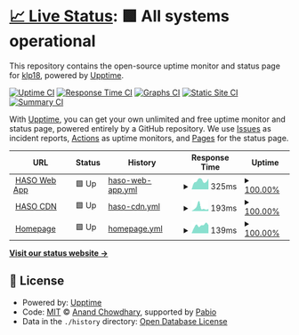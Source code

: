 # [📈 Live Status](https://klp18.github.io/upptime): <!--live status--> **🟩 All systems operational**

This repository contains the open-source uptime monitor and status page for [klp18](https://klp18.github.io/upptime), powered by [Upptime](https://github.com/upptime/upptime).

[![Uptime CI](https://github.com/klp18/upptime/workflows/Uptime%20CI/badge.svg)](https://github.com/klp18/upptime/actions?query=workflow%3A%22Uptime+CI%22)
[![Response Time CI](https://github.com/klp18/upptime/workflows/Response%20Time%20CI/badge.svg)](https://github.com/klp18/upptime/actions?query=workflow%3A%22Response+Time+CI%22)
[![Graphs CI](https://github.com/klp18/upptime/workflows/Graphs%20CI/badge.svg)](https://github.com/klp18/upptime/actions?query=workflow%3A%22Graphs+CI%22)
[![Static Site CI](https://github.com/klp18/upptime/workflows/Static%20Site%20CI/badge.svg)](https://github.com/klp18/upptime/actions?query=workflow%3A%22Static+Site+CI%22)
[![Summary CI](https://github.com/klp18/upptime/workflows/Summary%20CI/badge.svg)](https://github.com/klp18/upptime/actions?query=workflow%3A%22Summary+CI%22)

With [Upptime](https://upptime.js.org), you can get your own unlimited and free uptime monitor and status page, powered entirely by a GitHub repository. We use [Issues](https://github.com/klp18/upptime/issues) as incident reports, [Actions](https://github.com/klp18/upptime/actions) as uptime monitors, and [Pages](https://klp18.github.io/upptime) for the status page.

<!--start: status pages-->
<!-- This summary is generated by Upptime (https://github.com/upptime/upptime) -->
<!-- Do not edit this manually, your changes will be overwritten -->
<!-- prettier-ignore -->
| URL | Status | History | Response Time | Uptime |
| --- | ------ | ------- | ------------- | ------ |
| <img alt="" src="https://icons.duckduckgo.com/ip3/analytics.harepoint365.com.ico" height="13"> [HASO Web App](https://analytics.harepoint365.com/) | 🟩 Up | [haso-web-app.yml](https://github.com/klp18/upptime/commits/HEAD/history/haso-web-app.yml) | <details><summary><img alt="Response time graph" src="./graphs/haso-web-app/response-time-week.png" height="20"> 325ms</summary><br><a href="https://klp18.github.io/upptime/history/haso-web-app"><img alt="Response time 323" src="https://img.shields.io/endpoint?url=https%3A%2F%2Fraw.githubusercontent.com%2Fklp18%2Fupptime%2FHEAD%2Fapi%2Fhaso-web-app%2Fresponse-time.json"></a><br><a href="https://klp18.github.io/upptime/history/haso-web-app"><img alt="24-hour response time 120" src="https://img.shields.io/endpoint?url=https%3A%2F%2Fraw.githubusercontent.com%2Fklp18%2Fupptime%2FHEAD%2Fapi%2Fhaso-web-app%2Fresponse-time-day.json"></a><br><a href="https://klp18.github.io/upptime/history/haso-web-app"><img alt="7-day response time 325" src="https://img.shields.io/endpoint?url=https%3A%2F%2Fraw.githubusercontent.com%2Fklp18%2Fupptime%2FHEAD%2Fapi%2Fhaso-web-app%2Fresponse-time-week.json"></a><br><a href="https://klp18.github.io/upptime/history/haso-web-app"><img alt="30-day response time 295" src="https://img.shields.io/endpoint?url=https%3A%2F%2Fraw.githubusercontent.com%2Fklp18%2Fupptime%2FHEAD%2Fapi%2Fhaso-web-app%2Fresponse-time-month.json"></a><br><a href="https://klp18.github.io/upptime/history/haso-web-app"><img alt="1-year response time 323" src="https://img.shields.io/endpoint?url=https%3A%2F%2Fraw.githubusercontent.com%2Fklp18%2Fupptime%2FHEAD%2Fapi%2Fhaso-web-app%2Fresponse-time-year.json"></a></details> | <details><summary><a href="https://klp18.github.io/upptime/history/haso-web-app">100.00%</a></summary><a href="https://klp18.github.io/upptime/history/haso-web-app"><img alt="All-time uptime 100.00%" src="https://img.shields.io/endpoint?url=https%3A%2F%2Fraw.githubusercontent.com%2Fklp18%2Fupptime%2FHEAD%2Fapi%2Fhaso-web-app%2Fuptime.json"></a><br><a href="https://klp18.github.io/upptime/history/haso-web-app"><img alt="24-hour uptime 100.00%" src="https://img.shields.io/endpoint?url=https%3A%2F%2Fraw.githubusercontent.com%2Fklp18%2Fupptime%2FHEAD%2Fapi%2Fhaso-web-app%2Fuptime-day.json"></a><br><a href="https://klp18.github.io/upptime/history/haso-web-app"><img alt="7-day uptime 100.00%" src="https://img.shields.io/endpoint?url=https%3A%2F%2Fraw.githubusercontent.com%2Fklp18%2Fupptime%2FHEAD%2Fapi%2Fhaso-web-app%2Fuptime-week.json"></a><br><a href="https://klp18.github.io/upptime/history/haso-web-app"><img alt="30-day uptime 100.00%" src="https://img.shields.io/endpoint?url=https%3A%2F%2Fraw.githubusercontent.com%2Fklp18%2Fupptime%2FHEAD%2Fapi%2Fhaso-web-app%2Fuptime-month.json"></a><br><a href="https://klp18.github.io/upptime/history/haso-web-app"><img alt="1-year uptime 100.00%" src="https://img.shields.io/endpoint?url=https%3A%2F%2Fraw.githubusercontent.com%2Fklp18%2Fupptime%2FHEAD%2Fapi%2Fhaso-web-app%2Fuptime-year.json"></a></details>
| <img alt="" src="https://icons.duckduckgo.com/ip3/cdn.analytics.harepoint365.com.ico" height="13"> [HASO CDN](https://cdn.analytics.harepoint365.com/Scripts/track.js) | 🟩 Up | [haso-cdn.yml](https://github.com/klp18/upptime/commits/HEAD/history/haso-cdn.yml) | <details><summary><img alt="Response time graph" src="./graphs/haso-cdn/response-time-week.png" height="20"> 193ms</summary><br><a href="https://klp18.github.io/upptime/history/haso-cdn"><img alt="Response time 198" src="https://img.shields.io/endpoint?url=https%3A%2F%2Fraw.githubusercontent.com%2Fklp18%2Fupptime%2FHEAD%2Fapi%2Fhaso-cdn%2Fresponse-time.json"></a><br><a href="https://klp18.github.io/upptime/history/haso-cdn"><img alt="24-hour response time 42" src="https://img.shields.io/endpoint?url=https%3A%2F%2Fraw.githubusercontent.com%2Fklp18%2Fupptime%2FHEAD%2Fapi%2Fhaso-cdn%2Fresponse-time-day.json"></a><br><a href="https://klp18.github.io/upptime/history/haso-cdn"><img alt="7-day response time 193" src="https://img.shields.io/endpoint?url=https%3A%2F%2Fraw.githubusercontent.com%2Fklp18%2Fupptime%2FHEAD%2Fapi%2Fhaso-cdn%2Fresponse-time-week.json"></a><br><a href="https://klp18.github.io/upptime/history/haso-cdn"><img alt="30-day response time 259" src="https://img.shields.io/endpoint?url=https%3A%2F%2Fraw.githubusercontent.com%2Fklp18%2Fupptime%2FHEAD%2Fapi%2Fhaso-cdn%2Fresponse-time-month.json"></a><br><a href="https://klp18.github.io/upptime/history/haso-cdn"><img alt="1-year response time 198" src="https://img.shields.io/endpoint?url=https%3A%2F%2Fraw.githubusercontent.com%2Fklp18%2Fupptime%2FHEAD%2Fapi%2Fhaso-cdn%2Fresponse-time-year.json"></a></details> | <details><summary><a href="https://klp18.github.io/upptime/history/haso-cdn">100.00%</a></summary><a href="https://klp18.github.io/upptime/history/haso-cdn"><img alt="All-time uptime 100.00%" src="https://img.shields.io/endpoint?url=https%3A%2F%2Fraw.githubusercontent.com%2Fklp18%2Fupptime%2FHEAD%2Fapi%2Fhaso-cdn%2Fuptime.json"></a><br><a href="https://klp18.github.io/upptime/history/haso-cdn"><img alt="24-hour uptime 100.00%" src="https://img.shields.io/endpoint?url=https%3A%2F%2Fraw.githubusercontent.com%2Fklp18%2Fupptime%2FHEAD%2Fapi%2Fhaso-cdn%2Fuptime-day.json"></a><br><a href="https://klp18.github.io/upptime/history/haso-cdn"><img alt="7-day uptime 100.00%" src="https://img.shields.io/endpoint?url=https%3A%2F%2Fraw.githubusercontent.com%2Fklp18%2Fupptime%2FHEAD%2Fapi%2Fhaso-cdn%2Fuptime-week.json"></a><br><a href="https://klp18.github.io/upptime/history/haso-cdn"><img alt="30-day uptime 100.00%" src="https://img.shields.io/endpoint?url=https%3A%2F%2Fraw.githubusercontent.com%2Fklp18%2Fupptime%2FHEAD%2Fapi%2Fhaso-cdn%2Fuptime-month.json"></a><br><a href="https://klp18.github.io/upptime/history/haso-cdn"><img alt="1-year uptime 100.00%" src="https://img.shields.io/endpoint?url=https%3A%2F%2Fraw.githubusercontent.com%2Fklp18%2Fupptime%2FHEAD%2Fapi%2Fhaso-cdn%2Fuptime-year.json"></a></details>
| <img alt="" src="https://icons.duckduckgo.com/ip3/www.harepoint.com.ico" height="13"> [Homepage](https://www.harepoint.com/) | 🟩 Up | [homepage.yml](https://github.com/klp18/upptime/commits/HEAD/history/homepage.yml) | <details><summary><img alt="Response time graph" src="./graphs/homepage/response-time-week.png" height="20"> 139ms</summary><br><a href="https://klp18.github.io/upptime/history/homepage"><img alt="Response time 132" src="https://img.shields.io/endpoint?url=https%3A%2F%2Fraw.githubusercontent.com%2Fklp18%2Fupptime%2FHEAD%2Fapi%2Fhomepage%2Fresponse-time.json"></a><br><a href="https://klp18.github.io/upptime/history/homepage"><img alt="24-hour response time 178" src="https://img.shields.io/endpoint?url=https%3A%2F%2Fraw.githubusercontent.com%2Fklp18%2Fupptime%2FHEAD%2Fapi%2Fhomepage%2Fresponse-time-day.json"></a><br><a href="https://klp18.github.io/upptime/history/homepage"><img alt="7-day response time 139" src="https://img.shields.io/endpoint?url=https%3A%2F%2Fraw.githubusercontent.com%2Fklp18%2Fupptime%2FHEAD%2Fapi%2Fhomepage%2Fresponse-time-week.json"></a><br><a href="https://klp18.github.io/upptime/history/homepage"><img alt="30-day response time 131" src="https://img.shields.io/endpoint?url=https%3A%2F%2Fraw.githubusercontent.com%2Fklp18%2Fupptime%2FHEAD%2Fapi%2Fhomepage%2Fresponse-time-month.json"></a><br><a href="https://klp18.github.io/upptime/history/homepage"><img alt="1-year response time 132" src="https://img.shields.io/endpoint?url=https%3A%2F%2Fraw.githubusercontent.com%2Fklp18%2Fupptime%2FHEAD%2Fapi%2Fhomepage%2Fresponse-time-year.json"></a></details> | <details><summary><a href="https://klp18.github.io/upptime/history/homepage">100.00%</a></summary><a href="https://klp18.github.io/upptime/history/homepage"><img alt="All-time uptime 100.00%" src="https://img.shields.io/endpoint?url=https%3A%2F%2Fraw.githubusercontent.com%2Fklp18%2Fupptime%2FHEAD%2Fapi%2Fhomepage%2Fuptime.json"></a><br><a href="https://klp18.github.io/upptime/history/homepage"><img alt="24-hour uptime 100.00%" src="https://img.shields.io/endpoint?url=https%3A%2F%2Fraw.githubusercontent.com%2Fklp18%2Fupptime%2FHEAD%2Fapi%2Fhomepage%2Fuptime-day.json"></a><br><a href="https://klp18.github.io/upptime/history/homepage"><img alt="7-day uptime 100.00%" src="https://img.shields.io/endpoint?url=https%3A%2F%2Fraw.githubusercontent.com%2Fklp18%2Fupptime%2FHEAD%2Fapi%2Fhomepage%2Fuptime-week.json"></a><br><a href="https://klp18.github.io/upptime/history/homepage"><img alt="30-day uptime 100.00%" src="https://img.shields.io/endpoint?url=https%3A%2F%2Fraw.githubusercontent.com%2Fklp18%2Fupptime%2FHEAD%2Fapi%2Fhomepage%2Fuptime-month.json"></a><br><a href="https://klp18.github.io/upptime/history/homepage"><img alt="1-year uptime 100.00%" src="https://img.shields.io/endpoint?url=https%3A%2F%2Fraw.githubusercontent.com%2Fklp18%2Fupptime%2FHEAD%2Fapi%2Fhomepage%2Fuptime-year.json"></a></details>

<!--end: status pages-->

[**Visit our status website →**](https://klp18.github.io/upptime)

## 📄 License

- Powered by: [Upptime](https://github.com/upptime/upptime)
- Code: [MIT](./LICENSE) © [Anand Chowdhary](https://anandchowdhary.com), supported by [Pabio](https://pabio.com)
- Data in the `./history` directory: [Open Database License](https://opendatacommons.org/licenses/odbl/1-0/)

